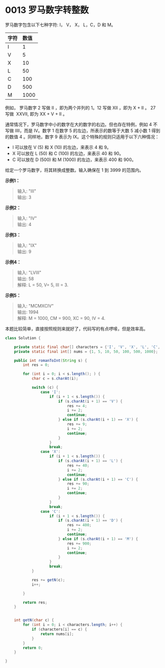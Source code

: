 # 0013 罗马数字转整数
罗马数字包含以下七种字符: I， V， X， L，C，D 和 M。

| 字符 | 数值 |
|:---|:---|
|I|1|
|V|5|
|X|10|
|L|50|
|C|100|
|D|500|
|M|1000|

例如， 罗马数字 2 写做 II ，即为两个并列的 1。12 写做 XII ，即为 X + II 。 27 写做  XXVII, 即为 XX + V + II 。

通常情况下，罗马数字中小的数字在大的数字的右边。但也存在特例，例如 4 不写做 IIII，而是 IV。数字 1 在数字 5 的左边，所表示的数等于大数 5 减小数 1 得到的数值 4 。同样地，数字 9 表示为 IX。这个特殊的规则只适用于以下六种情况：
* I 可以放在 V (5) 和 X (10) 的左边，来表示 4 和 9。
* X 可以放在 L (50) 和 C (100) 的左边，来表示 40 和 90。 
* C 可以放在 D (500) 和 M (1000) 的左边，来表示 400 和 900。

给定一个罗马数字，将其转换成整数。输入确保在 1 到 3999 的范围内。

**示例1：**
>输入: "III"  
 输出: 3
 
**示例2：**
>输入: "IV"  
 输出: 4
 
**示例3：**
>输入: "IX"  
 输出: 9

**示例4：**
>输入: "LVIII"  
 输出: 58  
 解释: L = 50, V= 5, III = 3.  

**示例5：**
>输入: "MCMXCIV"  
 输出: 1994  
 解释: M = 1000, CM = 900, XC = 90, IV = 4.
 
本题比较简单，直接按照规则来就好了，代码写的有点啰嗦，但是效率高。

```java
class Solution {

    private static final char[] characters = {'I', 'V', 'X', 'L', 'C', 'D', 'M'};
    private static final int[] nums = {1, 5, 10, 50, 100, 500, 1000};

    public int romanToInt(String s) {
        int res = 0;

        for (int i = 0; i < s.length(); ) {
            char c = s.charAt(i);

            switch (c) {
                case 'I':
                    if (i + 1 < s.length()) {
                        if (s.charAt(i + 1) == 'V') {
                            res += 4;
                            i += 2;
                            continue;
                        } else if (s.charAt(i + 1) == 'X') {
                            res += 9;
                            i += 2;
                            continue;
                        }
                    }
                    break;
                case 'X':
                    if (i + 1 < s.length()) {
                        if (s.charAt(i + 1) == 'L') {
                            res += 40;
                            i += 2;
                            continue;
                        } else if (s.charAt(i + 1) == 'C') {
                            res += 90;
                            i += 2;
                            continue;
                        }
                    }
                    break;
                case 'C':
                    if (i + 1 < s.length()) {
                        if (s.charAt(i + 1) == 'D') {
                            res += 400;
                            i += 2;
                            continue;
                        } else if (s.charAt(i + 1) == 'M') {
                            res += 900;
                            i += 2;
                            continue;
                        }
                    }
                    break;
            }

            res += getN(c);
            i++;

        }

        return res;
    }


    int getN(char c) {
        for (int i = 0; i < characters.length; i++) {
            if (characters[i] == c) {
                return nums[i];
            }
        }
        return 0;
    }

}
```